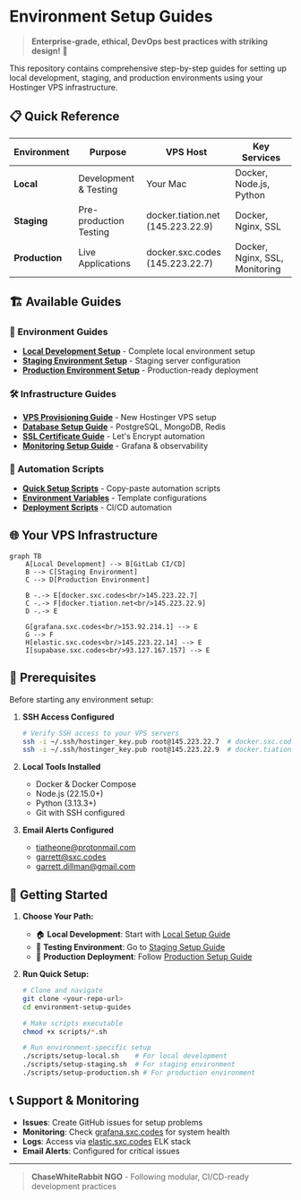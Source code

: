 # Environment Setup Guides

> **Enterprise-grade, ethical, DevOps best practices with striking design!** 🚀

This repository contains comprehensive step-by-step guides for setting up local development, staging, and production environments using your Hostinger VPS infrastructure.

## 📋 Quick Reference

| Environment | Purpose | VPS Host | Key Services |
|-------------|---------|----------|--------------|
| **Local** | Development & Testing | Your Mac | Docker, Node.js, Python |
| **Staging** | Pre-production Testing | docker.tiation.net (145.223.22.9) | Docker, Nginx, SSL |
| **Production** | Live Applications | docker.sxc.codes (145.223.22.7) | Docker, Nginx, SSL, Monitoring |

## 🏗️ Available Guides

### 📖 Environment Guides
- **[Local Development Setup](./local/README.md)** - Complete local environment setup
- **[Staging Environment Setup](./staging/README.md)** - Staging server configuration  
- **[Production Environment Setup](./production/README.md)** - Production-ready deployment

### 🛠️ Infrastructure Guides
- **[VPS Provisioning Guide](./docs/vps-provisioning.md)** - New Hostinger VPS setup
- **[Database Setup Guide](./docs/database-setup.md)** - PostgreSQL, MongoDB, Redis
- **[SSL Certificate Guide](./docs/ssl-certificates.md)** - Let's Encrypt automation
- **[Monitoring Setup Guide](./docs/monitoring-setup.md)** - Grafana & observability

### 🚀 Automation Scripts
- **[Quick Setup Scripts](./scripts/)** - Copy-paste automation scripts
- **[Environment Variables](./scripts/env-templates/)** - Template configurations
- **[Deployment Scripts](./scripts/deployment/)** - CI/CD automation

## 🌐 Your VPS Infrastructure

```mermaid
graph TB
    A[Local Development] --> B[GitLab CI/CD]
    B --> C[Staging Environment]
    C --> D[Production Environment]
    
    B -.-> E[docker.sxc.codes<br/>145.223.22.7]
    C -.-> F[docker.tiation.net<br/>145.223.22.9] 
    D -.-> E
    
    G[grafana.sxc.codes<br/>153.92.214.1] --> E
    G --> F
    H[elastic.sxc.codes<br/>145.223.22.14] --> E
    I[supabase.sxc.codes<br/>93.127.167.157] --> E
```

## 🔧 Prerequisites

Before starting any environment setup:

1. **SSH Access Configured**
   ```bash
   # Verify SSH access to your VPS servers
   ssh -i ~/.ssh/hostinger_key.pub root@145.223.22.7  # docker.sxc.codes
   ssh -i ~/.ssh/hostinger_key.pub root@145.223.22.9  # docker.tiation.net
   ```

2. **Local Tools Installed**
   - Docker & Docker Compose
   - Node.js (22.15.0+)
   - Python (3.13.3+)
   - Git with SSH configured

3. **Email Alerts Configured**
   - tiatheone@protonmail.com
   - garrett@sxc.codes  
   - garrett.dillman@gmail.com

## 🚦 Getting Started

1. **Choose Your Path:**
   - 🏠 **Local Development**: Start with [Local Setup Guide](./local/README.md)
   - 🧪 **Testing Environment**: Go to [Staging Setup Guide](./staging/README.md)
   - 🚀 **Production Deployment**: Follow [Production Setup Guide](./production/README.md)

2. **Run Quick Setup:**
   ```bash
   # Clone and navigate
   git clone <your-repo-url>
   cd environment-setup-guides
   
   # Make scripts executable
   chmod +x scripts/*.sh
   
   # Run environment-specific setup
   ./scripts/setup-local.sh    # For local development
   ./scripts/setup-staging.sh  # For staging environment
   ./scripts/setup-production.sh # For production environment
   ```

## 📞 Support & Monitoring

- **Issues**: Create GitHub issues for setup problems
- **Monitoring**: Check [grafana.sxc.codes](http://grafana.sxc.codes) for system health
- **Logs**: Access via [elastic.sxc.codes](http://elastic.sxc.codes) ELK stack
- **Email Alerts**: Configured for critical issues

---

> **ChaseWhiteRabbit NGO** - Following modular, CI/CD-ready development practices
